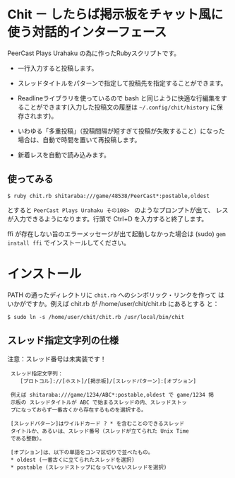 # Chit － したらば掲示板をチャット風に使う対話的インターフェース

PeerCast Plays Urahaku の為に作ったRubyスクリプトです。

* 一行入力すると投稿します。

* スレッドタイトルをパターンで指定して投稿先を指定することができます。

* Readlineライブラリを使っているので bash と同じように快適な行編集をす
ることができます(入力した投稿文の履歴は `~/.config/chit/history` に保
存されます)。

* いわゆる「多重投稿」（投稿間隔が短すぎて投稿が失敗すること）になった
場合は、自動で時間を置いて再投稿します。

* 新着レスを自動で読み込みます。

## 使ってみる

	$ ruby chit.rb shitaraba:///game/48538/PeerCast*:postable,oldest

とすると `PeerCast Plays Urahaku その108> ` のようなプロンプトが出て、
レスが入力できるようになります。行頭で Ctrl+D を入力すると終了します。

ffi が存在しない旨のエラーメッセージが出て起動しなかった場合は (sudo)
`gem install ffi` でインストールしてください。

# インストール

PATH の通ったディレクトリに `chit.rb` へのシンボリック・リンクを作って
はいかがですか。例えば chit.rb が /home/user/chit/chit.rb にあるとする
と：

	$ sudo ln -s /home/user/chit/chit.rb /usr/local/bin/chit

## スレッド指定文字列の仕様

注意：スレッド番号は未実装です！

     スレッド指定文字列：
        [プロトコル]://[ホスト]/[掲示板]/[スレッドパターン]:[オプション]

     例えば shitaraba:///game/1234/ABC*:postable,oldest で game/1234 掲
     示板の スレッドタイトルが ABC で始まるスレッドの内、スレッドストッ
     プになっておらず一番古くから存在するものを選択する。

     [スレッドパターン]はワイルドカード ? * を含むことのできるスレッド
     タイトルか、あるいは、スレッド番号（スレッドが立てられた Unix Time
     である整数）。

     [オプション]は、以下の単語をコンマ区切りで並べたもの。
     * oldest (一番古くに立てられたスレッドを選択)
     * postable (スレッドストップになっていないスレッドを選択)

